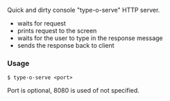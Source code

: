 Quick and dirty console "type-o-serve" HTTP server.

- waits for request
- prints request to the screen
- waits for the user to type in the response message
- sends the response back to client

### Usage

    $ type-o-serve <port>

Port is optional, 8080 is used of not specified.
